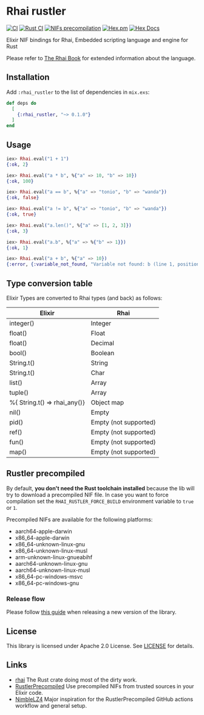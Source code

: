 # Rhai rustler

[![CI](https://github.com/fabriziosestito/evalex/actions/workflows/main.yaml/badge.svg)](https://github.com/fabriziosestito/rhai_rustler/actions/workflows/main.yaml)
[![Rust CI](https://github.com/fabriziosestito/evalex/actions/workflows/rust-ci.yaml/badge.svg)](https://github.com/fabriziosestito/evalex/actions/workflows/rust-ci.yaml)
[![NIFs precompilation](https://github.com/fabriziosestito/evalex/actions/workflows/release.yaml/badge.svg)](https://github.com/fabriziosestito/evalex/actions/workflows/release.yaml)
[![Hex.pm](https://img.shields.io/hexpm/v/evalex.svg)](https://hex.pm/packages/evalex)
[![Hex Docs](https://img.shields.io/badge/hex-docs-purple.svg)](https://hexdocs.pm/evalex/)

Elixir NIF bindings for Rhai, Embedded scripting language and engine for Rust

Please refer to [The Rhai Book](https://rhai.rs/book/index.html) for extended information about the language.

## Installation

Add `:rhai_rustler` to the list of dependencies in `mix.exs`:

```elixir
def deps do
  [
    {:rhai_rustler, "~> 0.1.0"}
  ]
end
```

## Usage

```elixir
iex> Rhai.eval("1 + 1")
{:ok, 2}

iex> Rhai.eval("a * b", %{"a" => 10, "b" => 10})
{:ok, 100}

iex> Rhai.eval("a == b", %{"a" => "tonio", "b" => "wanda"})
{:ok, false}

iex> Rhai.eval("a != b", %{"a" => "tonio", "b" => "wanda"})
{:ok, true}

iex> Rhai.eval("a.len()", %{"a" => [1, 2, 3]})
{:ok, 3}

iex> Rhai.eval("a.b", %{"a" => %{"b" => 1}})
{:ok, 1}

iex> Rhai.eval("a + b", %{"a" => 10})
{:error, {:variable_not_found, "Variable not found: b (line 1, position 5)"}}
```

## Type conversion table

Elixir Types are converted to Rhai types (and back) as follows:

| Elixir                       | Rhai                  |
| ---------------------------- | --------------------- |
| integer()                    | Integer               |
| float()                      | Float                 |
| float()                      | Decimal               |
| bool()                       | Boolean               |
| String.t()                   | String                |
| String.t()                   | Char                  |
| list()                       | Array                 |
| tuple()                      | Array                 |
| %{ String.t() => rhai_any()} | Object map            |
| nil()                        | Empty                 |
| pid()                        | Empty (not supported) |
| ref()                        | Empty (not supported) |
| fun()                        | Empty (not supported) |
| map()                        | Empty (not supported) |

## Rustler precompiled

By default, **you don't need the Rust toolchain installed** because the lib will try to download
a precompiled NIF file.
In case you want to force compilation set the
`RHAI_RUSTLER_FORCE_BUILD` environment variable to `true` or `1`.

Precompiled NIFs are available for the following platforms:

- aarch64-apple-darwin
- x86_64-apple-darwin
- x86_64-unknown-linux-gnu
- x86_64-unknown-linux-musl
- arm-unknown-linux-gnueabihf
- aarch64-unknown-linux-gnu
- aarch64-unknown-linux-musl
- x86_64-pc-windows-msvc
- x86_64-pc-windows-gnu

### Release flow

Please follow [this guide](https://hexdocs.pm/rustler_precompiled/precompilation_guide.html#the-release-flow) when releasing a new version of the library.

## License

This library is licensed under Apache 2.0 License. See [LICENSE](LICENSE) for details.

## Links

- [rhai](https://github.com/rhaiscript/rhai) The Rust crate doing most of the dirty work.
- [RustlerPrecompiled](https://github.com/philss/rustler_precompiled) Use precompiled NIFs from trusted sources in your Elixir code.
- [NimbleLZ4](https://github.com/whatyouhide/nimble_lz4) Major inspiration for the RustlerPrecompiled GitHub actions workflow and general setup.
